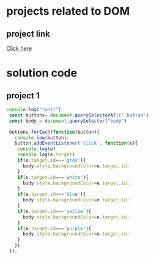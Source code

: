 # projects related to DOM

## project link
[Click here](https://stackblitz.com/edit/dom-project-chaiaurcode?file=index.html)

# solution code

## project 1

```javascript
console.log("ronit")
 const buttons= document.querySelectorAll('.button')
 const body = document.querySelector("body")

 buttons.forEach(function(button){
   console.log(button);
   button.addEventListener('click', function(e){
    console.log(e)
    console.log(e.target)
    if(e.target.id==='grey'){
      body.style.backgroundColor=e.target.id;
    }
    if(e.target.id==='white'){
      body.style.backgroundColor=e.target.id;
    }
    if(e.target.id==='blue'){
      body.style.backgroundColor=e.target.id;
    }
    if(e.target.id==='yellow'){
      body.style.backgroundColor=e.target.id;
    }
    if(e.target.id==='purple'){
      body.style.backgroundColor=e.target.id;
    }
   })
 });
```